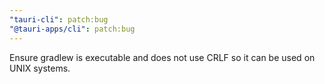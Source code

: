 ```yaml
---
"tauri-cli": patch:bug
"@tauri-apps/cli": patch:bug
---
```


Ensure gradlew is executable and does not use CRLF so it can be used on UNIX systems.
